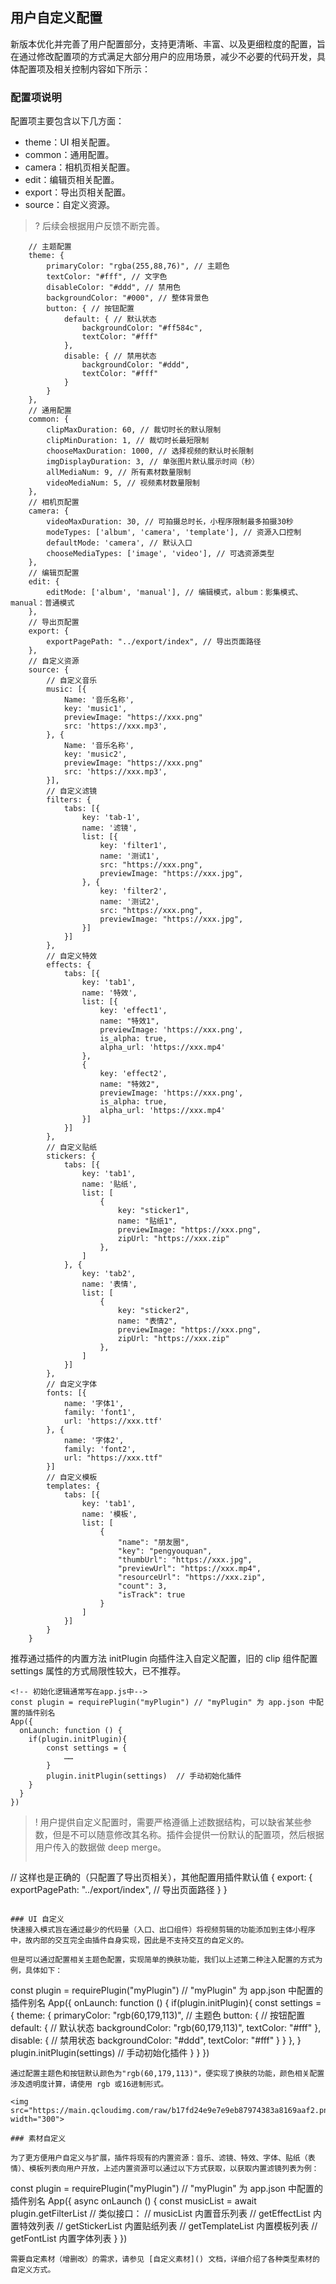 ## 用户自定义配置

新版本优化并完善了用户配置部分，支持更清晰、丰富、以及更细粒度的配置，旨在通过修改配置项的方式满足大部分用户的应用场景，减少不必要的代码开发，具体配置项及相关控制内容如下所示：

### 配置项说明
配置项主要包含以下几方面：

- theme：UI 相关配置。
- common：通用配置。
- camera：相机页相关配置。
- edit：编辑页相关配置。
- export：导出页相关配置。
- source：自定义资源。

>? 后续会根据用户反馈不断完善。

```
	// 主题配置
    theme: {
        primaryColor: "rgba(255,88,76)", // 主题色
        textColor: "#fff", // 文字色
        disableColor: "#ddd", // 禁用色
        backgroundColor: "#000", // 整体背景色
        button: { // 按钮配置
            default: { // 默认状态
                backgroundColor: "#ff584c",
                textColor: "#fff"
            },
            disable: { // 禁用状态
                backgroundColor: "#ddd",
                textColor: "#fff"
            }
        }
    },
    // 通用配置
    common: {
        clipMaxDuration: 60, // 裁切时长的默认限制
        clipMinDuration: 1, // 裁切时长最短限制
        chooseMaxDuration: 1000, // 选择视频的默认时长限制
        imgDisplayDuration: 3, // 单张图片默认展示时间（秒）
        allMediaNum: 9, // 所有素材数量限制
        videoMediaNum: 5, // 视频素材数量限制
    },
    // 相机页配置
    camera: {
        videoMaxDuration: 30, // 可拍摄总时长，小程序限制最多拍摄30秒
        modeTypes: ['album', 'camera', 'template'], // 资源入口控制
        defaultMode: 'camera', // 默认入口
        chooseMediaTypes: ['image', 'video'], // 可选资源类型
    },
    // 编辑页配置
    edit: {
        editMode: ['album', 'manual'], // 编辑模式，album：影集模式、manual：普通模式
    },
    // 导出页配置
    export: {
        exportPagePath: "../export/index", // 导出页面路径
    },
    // 自定义资源
    source: {
        // 自定义音乐
        music: [{
            Name: '音乐名称',
            key: 'music1',
            previewImage: "https://xxx.png"
            src: 'https://xxx.mp3',
        }, {
            Name: '音乐名称',
            key: 'music2',
            previewImage: "https://xxx.png"
            src: 'https://xxx.mp3',
        }],
        // 自定义滤镜
        filters: {
            tabs: [{
                key: 'tab-1',
                name: '滤镜',
                list: [{
                    key: 'filter1',
                    name: '测试1',
                    src: "https://xxx.png",
                    previewImage: "https://xxx.jpg",
                }, {
                    key: 'filter2',
                    name: '测试2',
                    src: "https://xxx.png",
                    previewImage: "https://xxx.jpg",
                }]
            }]
        },
        // 自定义特效
        effects: {
            tabs: [{
                key: 'tab1',
                name: '特效',
                list: [{
                    key: 'effect1',
                    name: "特效1",
                    previewImage: 'https://xxx.png',
                    is_alpha: true,
                    alpha_url: 'https://xxx.mp4'
                },
                {
                    key: 'effect2',
                    name: "特效2",
                    previewImage: 'https://xxx.png',
                    is_alpha: true,
                    alpha_url: 'https://xxx.mp4'
                }]
            }]
        },
        // 自定义贴纸
        stickers: {
            tabs: [{
                key: 'tab1',
                name: '贴纸',
                list: [
                    {
                        key: "sticker1",
                        name: "贴纸1",
                        previewImage: "https://xxx.png",
                        zipUrl: "https://xxx.zip"
                    },
                ]
            }, {
                key: 'tab2',
                name: '表情',
                list: [
                    {
                        key: "sticker2",
                        name: "表情2",
                        previewImage: "https://xxx.png",
                        zipUrl: "https://xxx.zip"
                    },
                ]
            }]
        },
        // 自定义字体
        fonts: [{
            name: '字体1',
            family: 'font1',
            url: 'https://xxx.ttf'
        }, {
            name: '字体2',
            family: 'font2',
            url: "https://xxx.ttf"
        }]
        // 自定义模板
        templates: {
            tabs: [{
                key: 'tab1',
                name: '模板',
                list: [
                    {
                        "name": "朋友圈",
                        "key": "pengyouquan",
                        "thumbUrl": "https://xxx.jpg",
                        "previewUrl": "https://xxx.mp4",
                        "resourceUrl": "https://xxx.zip",
                        "count": 3,
                        "isTrack": true
                    }
                ]
            }]
        }
    }
```

推荐通过插件的内置方法 initPlugin 向插件注入自定义配置，旧的 clip 组件配置 settings 属性的方式局限性较大，已不推荐。
```
<!-- 初始化逻辑通常写在app.js中-->
const plugin = requirePlugin("myPlugin") // "myPlugin" 为 app.json 中配置的插件别名
App({
  onLaunch: function () {
    if(plugin.initPlugin){
		const settings = {
			……
		}
		plugin.initPlugin(settings)  // 手动初始化插件
  	}
  }
})
```

> ! 用户提供自定义配置时，需要严格遵循上述数据结构，可以缺省某些参数，但是不可以随意修改其名称。插件会提供一份默认的配置项，然后根据用户传入的数据做 deep merge。
> ```
// 这样也是正确的（只配置了导出页相关），其他配置用插件默认值
{
    export: {
        exportPagePath: "../export/index", // 导出页面路径
    }
}
 ```

### UI 自定义
快速接入模式旨在通过最少的代码量（入口、出口组件）将视频剪辑的功能添加到主体小程序中，故内部的交互完全由插件自身实现，因此是不支持交互的自定义的。

但是可以通过配置相关主题色配置，实现简单的换肤功能，我们以上述第二种注入配置的方式为例，具体如下：
```
const plugin = requirePlugin("myPlugin") // "myPlugin" 为 app.json 中配置的插件别名
App({
  onLaunch: function () {
    if(plugin.initPlugin){
		const settings = {
			theme: {
		        primaryColor: "rgb(60,179,113)", // 主题色
		        button: { // 按钮配置
		            default: { // 默认状态
		                backgroundColor: "rgb(60,179,113)",
		                textColor: "#fff"
		            },
		            disable: { // 禁用状态
		                backgroundColor: "#ddd",
		                textColor: "#fff"
		            }
		        }
		    },
		}
		plugin.initPlugin(settings)  // 手动初始化插件
  	}
  }
})
```
通过配置主题色和按钮默认颜色为"rgb(60,179,113)"，便实现了换肤的功能，颜色相关配置涉及透明度计算，请使用 rgb 或16进制形式。

<img src="https://main.qcloudimg.com/raw/b17fd24e9e7e9eb87974383a8169aaf2.png" width="300">

### 素材自定义

为了更方便用户自定义与扩展，插件将现有的内置资源：音乐、滤镜、特效、字体、贴纸（表情）、模板列表向用户开放，上述内置资源可以通过以下方式获取，以获取内置滤镜列表为例：

```
const plugin = requirePlugin("myPlugin") // "myPlugin" 为 app.json 中配置的插件别名
App({
  async onLaunch () {
  	const musicList = await plugin.getFilterList
  	// 类似接口：
  	// musicList 内置音乐列表
	// getEffectList 内置特效列表
	// getStickerList 内置贴纸列表
	// getTemplateList 内置模板列表
	// getFontList 内置字体列表
  }
})
```
需要自定素材（增删改）的需求，请参见 [自定义素材]() 文档，详细介绍了各种类型素材的自定义方式。

